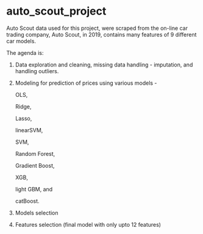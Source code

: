 # auto_scout_project
 
Auto Scout data used for this project, were scraped from the on-line car trading company, Auto Scout, in 2019, contains many features of 9 different car models. 

The agenda is:
1. Data exploration and cleaning, missing data handling - imputation, and handling outliers.
2. Modeling for prediction of prices using various models -

   OLS,
   
   Ridge,
   
   Lasso,
   
   linearSVM,
   
   SVM,
   
   Random Forest,
   
   Gradient Boost,
   
   XGB,
   
   light GBM, and
   
   catBoost.
4. Models selection
5. Features selection (final model with only upto 12 features)
